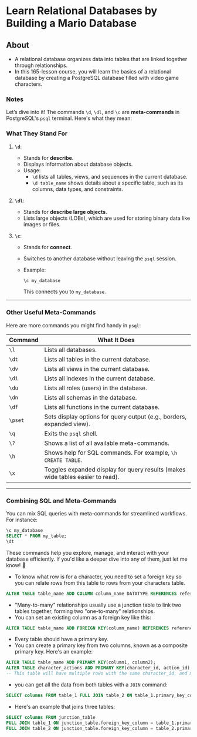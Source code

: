 # Learn Relational Databases by Building a Mario Database

## About

- A relational database organizes data into tables that are linked together through relationships.
- In this 165-lesson course, you will learn the basics of a relational database by creating a PostgreSQL database filled with video game characters.

### Notes

Let’s dive into it! The commands `\d`, `\dl`, and `\c` are **meta-commands** in PostgreSQL's `psql` terminal. Here's what they mean:

### **What They Stand For**

1. **`\d`**:

   - Stands for **describe**.
   - Displays information about database objects.
   - Usage:
     - `\d` lists all tables, views, and sequences in the current database.
     - `\d table_name` shows details about a specific table, such as its columns, data types, and constraints.

2. **`\dl`**:

   - Stands for **describe large objects**.
   - Lists large objects (LOBs), which are used for storing binary data like images or files.

3. **`\c`**:

   - Stands for **connect**.
   - Switches to another database without leaving the `psql` session.
   - Example:

     ```sql
     \c my_database
     ```

     This connects you to `my_database`.

---

### **Other Useful Meta-Commands**

Here are more commands you might find handy in `psql`:

| **Command** | **What It Does**                                                               |
| ----------- | ------------------------------------------------------------------------------ |
| `\l`        | Lists all databases.                                                           |
| `\dt`       | Lists all tables in the current database.                                      |
| `\dv`       | Lists all views in the current database.                                       |
| `\di`       | Lists all indexes in the current database.                                     |
| `\du`       | Lists all roles (users) in the database.                                       |
| `\dn`       | Lists all schemas in the database.                                             |
| `\df`       | Lists all functions in the current database.                                   |
| `\pset`     | Sets display options for query output (e.g., borders, expanded view).          |
| `\q`        | Exits the `psql` shell.                                                        |
| `\?`        | Shows a list of all available meta-commands.                                   |
| `\h`        | Shows help for SQL commands. For example, `\h CREATE TABLE`.                   |
| `\x`        | Toggles expanded display for query results (makes wide tables easier to read). |

---

### **Combining SQL and Meta-Commands**

You can mix SQL queries with meta-commands for streamlined workflows. For instance:

```sql
\c my_database
SELECT * FROM my_table;
\dt
```

These commands help you explore, manage, and interact with your database efficiently. If you'd like a deeper dive into any of them, just let me know! 🚀

- To know what row is for a character, you need to set a foreign key so you can relate rows from this table to rows from your characters table.

```sql
ALTER TABLE table_name ADD COLUMN column_name DATATYPE REFERENCES referenced_table_name(referenced_column_name);
```

- "Many-to-many" relationships usually use a junction table to link two tables together, forming two "one-to-many" relationships.
- You can set an existing column as a foreign key like this:

```sql
ALTER TABLE table_name ADD FOREIGN KEY(column_name) REFERENCES referenced_table(referenced_column);
```

- Every table should have a primary key.
- You can create a primary key from two columns, known as a composite primary key. Here's an example:

```sql
ALTER TABLE table_name ADD PRIMARY KEY(column1, column2);
ALTER TABLE character_actions ADD PRIMARY KEY(character_id, action_id);
-- This table will have multiple rows with the same character_id, and multiple rows the same action_id. So neither of them are unique. But you will never have the same character_id and action_id in a single row. So the two columns together can be used to uniquely identify each row. View the details of the character_actions table to see your composite key.
```

- you can get all the data from both tables with a `JOIN` command:

```sql
SELECT columns FROM table_1 FULL JOIN table_2 ON table_1.primary_key_column = table_2.foreign_key_column;
```

- Here's an example that joins three tables:

```sql
SELECT columns FROM junction_table
FULL JOIN table_1 ON junction_table.foreign_key_column = table_1.primary_key_column
FULL JOIN table_2 ON junction_table.foreign_key_column = table_2.primary_key_column;
```
